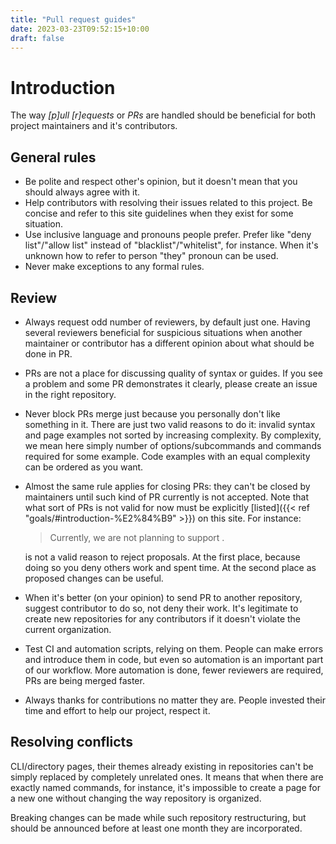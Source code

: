 ```yaml
---
title: "Pull request guides"
date: 2023-03-23T09:52:15+10:00
draft: false
---
```


# Introduction

The way _[p]ull [r]equests_ or _PRs_ are handled should be beneficial for both
project maintainers and it's contributors.

## General rules

- Be polite and respect other's opinion, but it doesn't mean that you should
  always agree with it.
- Help contributors with resolving their issues related to this project. Be
  concise and refer to this site guidelines when they exist for some situation.
- Use inclusive language and pronouns people prefer. Prefer like
  "deny list"/"allow list" instead of "blacklist"/"whitelist", for instance.
  When it's unknown how to refer to person "they" pronoun can be used.
- Never make exceptions to any formal rules.

## Review

- Always request odd number of reviewers, by default just one. Having several
  reviewers beneficial for suspicious situations when another maintainer
  or contributor has a different opinion about what should be done in PR.
- PRs are not a place for discussing quality of syntax or guides. If you see a
  problem and some PR demonstrates it clearly, please create an issue in the
  right repository.
- Never block PRs merge just because you personally don't like something in it.
  There are just two valid reasons to do it: invalid syntax and page examples
  not sorted by increasing complexity. By complexity, we mean here simply number
  of options/subcommands and commands required for some example. Code examples
  with an equal complexity can be ordered as you want.
- Almost the same rule applies for closing PRs: they can't be closed by
  maintainers until such kind of PR currently is not accepted. Note that what
  sort of PRs is not valid for now must be explicitly
  [listed]({{< ref "goals/#introduction-%E2%84%B9" >}}) on this site. For
  instance:

  > Currently, we are not planning to support <something>.

  is not a valid reason to reject proposals. At the first place, because doing
  so you deny others work and spent time. At the second place as proposed
  changes can be useful.
- When it's better (on your opinion) to send PR to another repository, suggest
  contributor to do so, not deny their work. It's legitimate to create new
  repositories for any contributors if it doesn't violate the current
  organization.
- Test CI and automation scripts, relying on them. People can make errors
  and introduce them in code, but even so automation is an important part of
  our workflow. More automation is done, fewer reviewers are required, PRs
  are being merged faster.
- Always thanks for contributions no matter they are. People invested their time
  and effort to help our project, respect it.

## Resolving conflicts

CLI/directory pages, their themes already existing in repositories can't be
simply replaced by completely unrelated ones. It means that when there are
exactly named commands, for instance, it's impossible to create a page for a new
one without changing the way repository is organized.

Breaking changes can be made while such repository restructuring, but should be
announced before at least one month they are incorporated.
